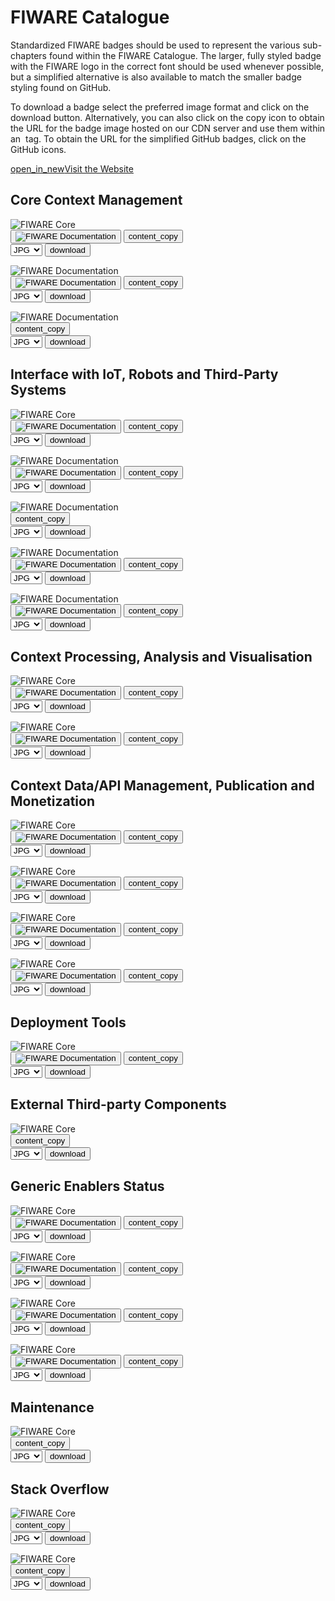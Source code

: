 # FIWARE Catalogue

Standardized FIWARE badges should be used to represent the various sub-chapters found within the FIWARE Catalogue. The larger, fully styled badge with the FIWARE logo in the correct font should be used whenever possible, but a simplified alternative is also available to match the smaller badge styling found on GitHub.

To download a badge select the preferred image format and click on the download button. Alternatively, you can also click on the copy icon to obtain the URL for the badge image hosted on our CDN server and use them within an <img> tag. To obtain the URL for the simplified GitHub badges, click on the GitHub icons.


<div class="primary-btn">
    <a href="#" target="_blank"><span class="material-symbols-outlined">open_in_new</span>Visit the Website</a>
</div>

## Core Context Management

<div class="badges-container">
    <div class="badge-container">
        <img class="badge" src="https://www.fiware.org/custom/brand-guide/img/badges/catalogue/01/core.svg" alt="FIWARE Core" onContextMenu="return false;">
        <div class="dwl-container">
            <button class="copy mark-github" data-clipboard-text="https://nexus.lab.fiware.org/repository/raw/public/badges/chapters/core.svg" data-original-title="Copied!"><img src="https://www.fiware.org/custom/brand-guide/img/assets/mark-github.svg" alt="FIWARE Documentation" onContextMenu="return false;"></button>
            <button class="copy" data-clipboard-text="https://www.fiware.org/custom/brand-guide/img/badges/catalogue/01/core.svg" data-original-title="Copied!"><span class="material-symbols-outlined">content_copy</span></button>
            <form class="badge-dwl" onsubmit="this.action = document.getElementById('filename').value">
                    <select id="filename">
                        <option value="#">JPG</option>
                        <option value="#">PNG</option>
                        <option value="#">SVG</option>
                        <option value="#">EPS</option>
                    </select>
                <input type="submit" value="download" class="material-symbols-outlined dwl" />
            </form>
        </div>
    </div>
    <div class="badge-container">
        <img class="badge" src="https://www.fiware.org/custom/brand-guide/img/badges/catalogue/01/documentation.svg" alt="FIWARE Documentation" onContextMenu="return false;">
        <div class="dwl-container">
            <button class="copy mark-github" data-clipboard-text="https://nexus.lab.fiware.org/repository/raw/public/badges/chapters/documentation.svg" data-original-title="Copied!"><img src="https://www.fiware.org/custom/brand-guide/img/assets/mark-github.svg" alt="FIWARE Documentation" onContextMenu="return false;"></button>
            <button class="copy" data-clipboard-text="https://www.fiware.org/custom/brand-guide/img/badges/catalogue/01/documentation.svg" data-original-title="Copied!"><span class="material-symbols-outlined">content_copy</span></button>
            <form class="badge-dwl" onsubmit="this.action = document.getElementById('filename').value">
                <select id="filename">
                    <option value="#">JPG</option>
                    <option value="#">PNG</option>
                    <option value="#">SVG</option>
                    <option value="#">EPS</option>
                </select>
                <input type="submit" value="download" class="material-symbols-outlined dwl" />
            </form>
        </div>
    </div>
    <div class="badge-container">
        <img class="badge" src="https://www.fiware.org/custom/brand-guide/img/badges/catalogue/01/fundamentals.svg" alt="FIWARE Documentation" onContextMenu="return false;">
        <div class="dwl-container">
            <button class="copy" data-clipboard-text="https://www.fiware.org/custom/brand-guide/img/badges/catalogue/01/fundamentals.svg" data-original-title="Copied!"><span class="material-symbols-outlined">content_copy</span></button>
            <form class="badge-dwl" onsubmit="this.action = document.getElementById('filename').value">
                <select id="filename">
                    <option value="#">JPG</option>
                    <option value="#">PNG</option>
                    <option value="#">SVG</option>
                    <option value="#">EPS</option>
                </select>
                <input type="submit" value="download" class="material-symbols-outlined dwl" />
            </form>
        </div>
    </div>
</div>

## Interface with IoT, Robots and Third-Party Systems

<div class="badges-container">
    <div class="badge-container">
        <img class="badge" src="https://www.fiware.org/custom/brand-guide/img/badges/catalogue/02/iot-agents.svg" alt="FIWARE Core" onContextMenu="return false;">
        <div class="dwl-container">
            <button class="copy mark-github" data-clipboard-text="https://nexus.lab.fiware.org/repository/raw/public/badges/chapters/iot-agents.svg" data-original-title="Copied!"><img src="https://www.fiware.org/custom/brand-guide/img/assets/mark-github.svg" alt="FIWARE Documentation" onContextMenu="return false;"></button>
            <button class="copy" data-clipboard-text="https://www.fiware.org/custom/brand-guide/img/badges/catalogue/02/iot-agents.svg" data-original-title="Copied!"><span class="material-symbols-outlined">content_copy</span></button>
            <form class="badge-dwl" onsubmit="this.action = document.getElementById('filename').value">
                <select id="filename">
                    <option value="#">JPG</option>
                    <option value="#">PNG</option>
                    <option value="#">SVG</option>
                    <option value="#">EPS</option>
                </select>
                <input type="submit" value="download" class="material-symbols-outlined dwl" />
            </form>
        </div>
    </div>
    <div class="badge-container">
        <img class="badge" src="https://www.fiware.org/custom/brand-guide/img/badges/catalogue/02/media-streams.svg" alt="FIWARE Documentation" onContextMenu="return false;">
        <div class="dwl-container">
            <button class="copy mark-github" data-clipboard-text="https://nexus.lab.fiware.org/repository/raw/public/badges/chapters/media-streams.svg" data-original-title="Copied!"><img src="https://www.fiware.org/custom/brand-guide/img/assets/mark-github.svg" alt="FIWARE Documentation" onContextMenu="return false;"></button>
            <button class="copy" data-clipboard-text="https://www.fiware.org/custom/brand-guide/img/badges/catalogue/02/media-streams.svg" data-original-title="Copied!"><span class="material-symbols-outlined">content_copy</span></button>
            <form class="badge-dwl" onsubmit="this.action = document.getElementById('filename').value">
                <select id="filename">
                    <option value="#">JPG</option>
                    <option value="#">PNG</option>
                    <option value="#">SVG</option>
                    <option value="#">EPS</option>
                </select>
                <input type="submit" value="download" class="material-symbols-outlined dwl" />
            </form>
        </div>
    </div>
    <div class="badge-container">
        <img class="badge" src="https://www.fiware.org/custom/brand-guide/img/badges/catalogue/02/operations.svg" alt="FIWARE Documentation" onContextMenu="return false;">
        <div class="dwl-container">
            <button class="copy" data-clipboard-text="https://www.fiware.org/custom/brand-guide/img/badges/catalogue/02/operations.svg" data-original-title="Copied!"><span class="material-symbols-outlined">content_copy</span></button>
            <form class="badge-dwl" onsubmit="this.action = document.getElementById('filename').value">
                <select id="filename">
                    <option value="#">JPG</option>
                    <option value="#">PNG</option>
                    <option value="#">SVG</option>
                    <option value="#">EPS</option>
                </select>
                <input type="submit" value="download" class="material-symbols-outlined dwl" />
            </form>
        </div>
    </div>
    <div class="badge-container">
        <img class="badge" src="https://www.fiware.org/custom/brand-guide/img/badges/catalogue/02/robotics.svg" alt="FIWARE Documentation" onContextMenu="return false;">
        <div class="dwl-container">
            <button class="copy mark-github" data-clipboard-text="https://nexus.lab.fiware.org/repository/raw/public/badges/chapters/robotics.svg" data-original-title="Copied!"><img src="https://www.fiware.org/custom/brand-guide/img/assets/mark-github.svg" alt="FIWARE Documentation" onContextMenu="return false;"></button>
            <button class="copy" data-clipboard-text="https://www.fiware.org/custom/brand-guide/img/badges/catalogue/02/robotics.svg" data-original-title="Copied!"><span class="material-symbols-outlined">content_copy</span></button>
            <form class="badge-dwl" onsubmit="this.action = document.getElementById('filename').value">
                <select id="filename">
                    <option value="#">JPG</option>
                    <option value="#">PNG</option>
                    <option value="#">SVG</option>
                    <option value="#">EPS</option>
                </select>
                <input type="submit" value="download" class="material-symbols-outlined dwl" />
            </form>
        </div>
    </div>
    <div class="badge-container">
        <img class="badge" src="https://www.fiware.org/custom/brand-guide/img/badges/catalogue/02/third-party.svg" alt="FIWARE Documentation" onContextMenu="return false;">
            <div class="dwl-container">
            <button class="copy mark-github" data-clipboard-text="https://nexus.lab.fiware.org/repository/raw/public/badges/chapters/third-party.svg" data-original-title="Copied!"><img src="https://www.fiware.org/custom/brand-guide/img/assets/mark-github.svg" alt="FIWARE Documentation" onContextMenu="return false;"></button>
                <button class="copy" data-clipboard-text="https://www.fiware.org/custom/brand-guide/img/badges/catalogue/02/third-party.svg" data-original-title="Copied!"><span class="material-symbols-outlined">content_copy</span></button>
                <form class="badge-dwl" onsubmit="this.action = document.getElementById('filename').value">
                    <select id="filename">
                        <option value="#">JPG</option>
                        <option value="#">PNG</option>
                        <option value="#">SVG</option>
                        <option value="#">EPS</option>
                    </select>
                    <input type="submit" value="download" class="material-symbols-outlined dwl" />
                </form>
            </div>
        </div>
    </div>
</div>

## Context Processing, Analysis and Visualisation

<div class="badges-container">
    <div class="badge-container">
        <img class="badge" src="https://www.fiware.org/custom/brand-guide/img/badges/catalogue/03/processing-analysis.svg" alt="FIWARE Core" onContextMenu="return false;">
        <div class="dwl-container">
            <button class="copy mark-github" data-clipboard-text="https://nexus.lab.fiware.org/repository/raw/public/badges/chapters/processing.svg" data-original-title="Copied!"><img src="https://www.fiware.org/custom/brand-guide/img/assets/mark-github.svg" alt="FIWARE Documentation" onContextMenu="return false;"></button>
            <button class="copy" data-clipboard-text="https://www.fiware.org/custom/brand-guide/img/badges/catalogue/03/processing-analysis.svg" data-original-title="Copied!"><span class="material-symbols-outlined">content_copy</span></button>
            <form class="badge-dwl" onsubmit="this.action = document.getElementById('filename').value">
                <select id="filename">
                    <option value="#">JPG</option>
                    <option value="#">PNG</option>
                    <option value="#">SVG</option>
                    <option value="#">EPS</option>
                </select>
                <input type="submit" value="download" class="material-symbols-outlined dwl" />
            </form>
        </div>
    </div>
    <div class="badge-container">
        <img class="badge" src="https://www.fiware.org/custom/brand-guide/img/badges/catalogue/03/visualisation.svg" alt="FIWARE Core" onContextMenu="return false;">
        <div class="dwl-container">
            <button class="copy mark-github" data-clipboard-text="https://nexus.lab.fiware.org/repository/raw/public/badges/chapters/visualization.svg" data-original-title="Copied!"><img src="https://www.fiware.org/custom/brand-guide/img/assets/mark-github.svg" alt="FIWARE Documentation" onContextMenu="return false;"></button>
            <button class="copy" data-clipboard-text="https://www.fiware.org/custom/brand-guide/img/badges/catalogue/03/visualisation.svg" data-original-title="Copied!"><span class="material-symbols-outlined">content_copy</span></button>
            <form class="badge-dwl" onsubmit="this.action = document.getElementById('filename').value">
                <select id="filename">
                    <option value="#">JPG</option>
                    <option value="#">PNG</option>
                    <option value="#">SVG</option>
                    <option value="#">EPS</option>
                </select>
                <input type="submit" value="download" class="material-symbols-outlined dwl" />
            </form>
        </div>
    </div>
</div>

## Context Data/API Management, Publication and Monetization

<div class="badges-container">
    <div class="badge-container">
        <img class="badge" src="https://www.fiware.org/custom/brand-guide/img/badges/catalogue/04/api-management.svg" alt="FIWARE Core" onContextMenu="return false;">
        <div class="dwl-container">
            <button class="copy mark-github" data-clipboard-text="https://nexus.lab.fiware.org/repository/raw/public/badges/chapters/api-management.svg" data-original-title="Copied!"><img src="https://www.fiware.org/custom/brand-guide/img/assets/mark-github.svg" alt="FIWARE Documentation" onContextMenu="return false;"></button>
            <button class="copy" data-clipboard-text="https://www.fiware.org/custom/brand-guide/img/badges/catalogue/04/api-management.svg" data-original-title="Copied!"><span class="material-symbols-outlined">content_copy</span></button>
            <form class="badge-dwl" onsubmit="this.action = document.getElementById('filename').value">
                <select id="filename">
                    <option value="#">JPG</option>
                    <option value="#">PNG</option>
                    <option value="#">SVG</option>
                    <option value="#">EPS</option>
                </select>
                <input type="submit" value="download" class="material-symbols-outlined dwl" />
            </form>
        </div>
    </div>
    <div class="badge-container">
        <img class="badge" src="https://www.fiware.org/custom/brand-guide/img/badges/catalogue/04/data-monetization.svg" alt="FIWARE Core" onContextMenu="return false;">
        <div class="dwl-container">
            <button class="copy mark-github" data-clipboard-text="https://nexus.lab.fiware.org/repository/raw/public/badges/chapters/data-monetization.svg" data-original-title="Copied!"><img src="https://www.fiware.org/custom/brand-guide/img/assets/mark-github.svg" alt="FIWARE Documentation" onContextMenu="return false;"></button>
            <button class="copy" data-clipboard-text="https://www.fiware.org/custom/brand-guide/img/badges/catalogue/04/data-monetization.svg" data-original-title="Copied!"><span class="material-symbols-outlined">content_copy</span></button>
            <form class="badge-dwl" onsubmit="this.action = document.getElementById('filename').value">
                <select id="filename">
                    <option value="#">JPG</option>
                    <option value="#">PNG</option>
                    <option value="#">SVG</option>
                    <option value="#">EPS</option>
                </select>
                <input type="submit" value="download" class="material-symbols-outlined dwl" />
            </form>
        </div>
    </div>
    <div class="badge-container">
        <img class="badge" src="https://www.fiware.org/custom/brand-guide/img/badges/catalogue/04/data-publication.svg" alt="FIWARE Core" onContextMenu="return false;">
        <div class="dwl-container">
            <button class="copy mark-github" data-clipboard-text="https://nexus.lab.fiware.org/repository/raw/public/badges/chapters/data-publication.svg" data-original-title="Copied!"><img src="https://www.fiware.org/custom/brand-guide/img/assets/mark-github.svg" alt="FIWARE Documentation" onContextMenu="return false;"></button>
            <button class="copy" data-clipboard-text="https://www.fiware.org/custom/brand-guide/img/badges/catalogue/04/data-publication.svg" data-original-title="Copied!"><span class="material-symbols-outlined">content_copy</span></button>
            <form class="badge-dwl" onsubmit="this.action = document.getElementById('filename').value">
                <select id="filename">
                    <option value="#">JPG</option>
                    <option value="#">PNG</option>
                    <option value="#">SVG</option>
                    <option value="#">EPS</option>
                </select>
                <input type="submit" value="download" class="material-symbols-outlined dwl" />
            </form>
        </div>
    </div>
    <div class="badge-container">
        <img class="badge" src="https://www.fiware.org/custom/brand-guide/img/badges/catalogue/04/security.svg" alt="FIWARE Core" onContextMenu="return false;">
        <div class="dwl-container">
            <button class="copy mark-github" data-clipboard-text="https://nexus.lab.fiware.org/repository/raw/public/badges/chapters/security.svg" data-original-title="Copied!"><img src="https://www.fiware.org/custom/brand-guide/img/assets/mark-github.svg" alt="FIWARE Documentation" onContextMenu="return false;"></button>
            <button class="copy" data-clipboard-text="https://www.fiware.org/custom/brand-guide/img/badges/catalogue/04/security.svg" data-original-title="Copied!"><span class="material-symbols-outlined">content_copy</span></button>
            <form class="badge-dwl" onsubmit="this.action = document.getElementById('filename').value">
                <select id="filename">
                    <option value="#">JPG</option>
                    <option value="#">PNG</option>
                    <option value="#">SVG</option>
                    <option value="#">EPS</option>
                </select>
                <input type="submit" value="download" class="material-symbols-outlined dwl" />
            </form>
        </div>
    </div>
</div>

## Deployment Tools

<div class="badges-container">
    <div class="badge-container">
        <img class="badge" src="https://www.fiware.org/custom/brand-guide/img/badges/catalogue/deployment-tools.svg" alt="FIWARE Core" onContextMenu="return false;">
        <div class="dwl-container">
            <button class="copy mark-github" data-clipboard-text="https://nexus.lab.fiware.org/repository/raw/public/badges/chapters/deployment-tools.svg" data-original-title="Copied!"><img src="https://www.fiware.org/custom/brand-guide/img/assets/mark-github.svg" alt="FIWARE Documentation" onContextMenu="return false;"></button>
            <button class="copy" data-clipboard-text="https://www.fiware.org/custom/brand-guide/img/badges/catalogue/deployment-tools.svg" data-original-title="Copied!"><span class="material-symbols-outlined">content_copy</span></button>
            <form class="badge-dwl" onsubmit="this.action = document.getElementById('filename').value">
                <select id="filename">
                    <option value="#">JPG</option>
                    <option value="#">PNG</option>
                    <option value="#">SVG</option>
                    <option value="#">EPS</option>
                </select>
                <input type="submit" value="download" class="material-symbols-outlined dwl" />
            </form>
        </div>
    </div>
</div>

## External Third-party Components

<div class="badges-container">
    <div class="badge-container">
        <img class="badge" src="https://www.fiware.org/custom/brand-guide/img/badges/catalogue/open-source-other.svg" alt="FIWARE Core" onContextMenu="return false;">
        <div class="dwl-container">
            <button class="copy" data-clipboard-text="https://www.fiware.org/custom/brand-guide/img/badges/catalogue/open-source-other.svg" data-original-title="Copied!"><span class="material-symbols-outlined">content_copy</span></button>
            <form class="badge-dwl" onsubmit="this.action = document.getElementById('filename').value">
                <select id="filename">
                    <option value="#">JPG</option>
                    <option value="#">PNG</option>
                    <option value="#">SVG</option>
                    <option value="#">EPS</option>
                </select>
                <input type="submit" value="download" class="material-symbols-outlined dwl" />
            </form>
        </div>
    </div>
</div>

## Generic Enablers Status

<div class="badges-container">
    <div class="badge-container">
        <img class="badge" src="https://www.fiware.org/custom/brand-guide/img/badges/catalogue/ge-status/full-member.svg" alt="FIWARE Core" onContextMenu="return false;">
        <div class="dwl-container">
            <button class="copy mark-github" data-clipboard-text="https://nexus.lab.fiware.org/repository/raw/public/badges/statuses/full.svg" data-original-title="Copied!"><img src="https://www.fiware.org/custom/brand-guide/img/assets/mark-github.svg" alt="FIWARE Documentation" onContextMenu="return false;"></button>
            <button class="copy" data-clipboard-text="https://www.fiware.org/custom/brand-guide/img/badges/catalogue/ge-status/full-member.svg" data-original-title="Copied!"><span class="material-symbols-outlined">content_copy</span></button>
            <form class="badge-dwl" onsubmit="this.action = document.getElementById('filename').value">
                <select id="filename">
                    <option value="#">JPG</option>
                    <option value="#">PNG</option>
                    <option value="#">SVG</option>
                    <option value="#">EPS</option>
                </select>
                <input type="submit" value="download" class="material-symbols-outlined dwl" />
            </form>
        </div>
    </div>
    <div class="badge-container">
        <img class="badge" src="https://www.fiware.org/custom/brand-guide/img/badges/catalogue/ge-status/incubating.svg" alt="FIWARE Core" onContextMenu="return false;">
        <div class="dwl-container">
            <button class="copy mark-github" data-clipboard-text="https://nexus.lab.fiware.org/repository/raw/public/badges/statuses/incubating.svg" data-original-title="Copied!"><img src="https://www.fiware.org/custom/brand-guide/img/assets/mark-github.svg" alt="FIWARE Documentation" onContextMenu="return false;"></button>
            <button class="copy" data-clipboard-text="https://www.fiware.org/custom/brand-guide/img/badges/catalogue/ge-status/incubating.svg" data-original-title="Copied!"><span class="material-symbols-outlined">content_copy</span></button>
            <form class="badge-dwl" onsubmit="this.action = document.getElementById('filename').value">
                <select id="filename">
                    <option value="#">JPG</option>
                    <option value="#">PNG</option>
                    <option value="#">SVG</option>
                    <option value="#">EPS</option>
                </select>
                <input type="submit" value="download" class="material-symbols-outlined dwl" />
            </form>
        </div>
    </div>
    <div class="badge-container">
        <img class="badge" src="https://www.fiware.org/custom/brand-guide/img/badges/catalogue/ge-status/quarantined.svg" alt="FIWARE Core" onContextMenu="return false;">
        <div class="dwl-container">
            <button class="copy mark-github" data-clipboard-text="https://nexus.lab.fiware.org/repository/raw/public/badges/statuses/quarantined.svg" data-original-title="Copied!"><img src="https://www.fiware.org/custom/brand-guide/img/assets/mark-github.svg" alt="FIWARE Documentation" onContextMenu="return false;"></button>
            <button class="copy" data-clipboard-text="https://www.fiware.org/custom/brand-guide/img/badges/catalogue/ge-status/quarantined.svg" data-original-title="Copied!"><span class="material-symbols-outlined">content_copy</span></button>
            <form class="badge-dwl" onsubmit="this.action = document.getElementById('filename').value">
                <select id="filename">
                    <option value="#">JPG</option>
                    <option value="#">PNG</option>
                    <option value="#">SVG</option>
                    <option value="#">EPS</option>
                </select>
                <input type="submit" value="download" class="material-symbols-outlined dwl" />
            </form>
        </div>
    </div>
    <div class="badge-container">
        <img class="badge" src="https://www.fiware.org/custom/brand-guide/img/badges/catalogue/ge-status/deprecated.svg" alt="FIWARE Core" onContextMenu="return false;">
        <div class="dwl-container">
            <button class="copy mark-github" data-clipboard-text="https://nexus.lab.fiware.org/repository/raw/public/badges/statuses/deprecated.svg" data-original-title="Copied!"><img src="https://www.fiware.org/custom/brand-guide/img/assets/mark-github.svg" alt="FIWARE Documentation" onContextMenu="return false;"></button>
            <button class="copy" data-clipboard-text="https://www.fiware.org/custom/brand-guide/img/badges/catalogue/ge-status/deprecated.svg" data-original-title="Copied!"><span class="material-symbols-outlined">content_copy</span></button>
            <form class="badge-dwl" onsubmit="this.action = document.getElementById('filename').value">
                <select id="filename">
                    <option value="#">JPG</option>
                    <option value="#">PNG</option>
                    <option value="#">SVG</option>
                    <option value="#">EPS</option>
                </select>
                <input type="submit" value="download" class="material-symbols-outlined dwl" />
            </form>
        </div>
    </div>
</div>

## Maintenance

<div class="badges-container">
    <div class="badge-container">
        <img class="badge" src="https://www.fiware.org/custom/brand-guide/img/badges/catalogue/maintained-yes.svg" alt="FIWARE Core" onContextMenu="return false;">
        <div class="dwl-container">
            <button class="copy" data-clipboard-text="https://www.fiware.org/custom/brand-guide/img/badges/catalogue/maintained-yes.svg" data-original-title="Copied!"><span class="material-symbols-outlined">content_copy</span></button>
            <form class="badge-dwl" onsubmit="this.action = document.getElementById('filename').value">
                <select id="filename">
                    <option value="#">JPG</option>
                    <option value="#">PNG</option>
                    <option value="#">SVG</option>
                    <option value="#">EPS</option>
                </select>
                <input type="submit" value="download" class="material-symbols-outlined dwl" />
            </form>
        </div>
    </div>
</div>

## Stack Overflow

<div class="badges-container">
    <div class="badge-container">
        <img class="badge" src="https://www.fiware.org/custom/brand-guide/img/badges/catalogue/stack-overflow/stack-overflow-full.svg" alt="FIWARE Core" onContextMenu="return false;">
        <div class="dwl-container">
            <button class="copy" data-clipboard-text="https://www.fiware.org/custom/brand-guide/img/badges/catalogue/stack-overflow/stack-overflow-full.svg" data-original-title="Copied!"><span class="material-symbols-outlined">content_copy</span></button>
            <form class="badge-dwl" onsubmit="this.action = document.getElementById('filename').value">
                <select id="filename">
                    <option value="#">JPG</option>
                    <option value="#">PNG</option>
                    <option value="#">SVG</option>
                    <option value="#">EPS</option>
                </select>
                <input type="submit" value="download" class="material-symbols-outlined dwl" />
            </form>
        </div>
    </div>
    <div class="badge-container">
        <img class="badge" src="https://www.fiware.org/custom/brand-guide/img/badges/catalogue/stack-overflow/stack-overflow-short.svg" alt="FIWARE Core" onContextMenu="return false;">
        <div class="dwl-container">
            <button class="copy" data-clipboard-text="https://www.fiware.org/custom/brand-guide/img/badges/catalogue/stack-overflow/stack-overflow-short.svg" data-original-title="Copied!"><span class="material-symbols-outlined">content_copy</span></button>
            <form class="badge-dwl" onsubmit="this.action = document.getElementById('filename').value">
                <select id="filename">
                    <option value="#">JPG</option>
                    <option value="#">PNG</option>
                    <option value="#">SVG</option>
                    <option value="#">EPS</option>
                </select>
                <input type="submit" value="download" class="material-symbols-outlined dwl" />
            </form>
        </div>
    </div>
</div>